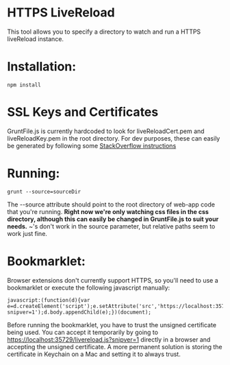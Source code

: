 HTTPS LiveReload
====

This tool allows you to specify a directory to watch and run a HTTPS liveReload instance.

# Installation:
    npm install

# SSL Keys and Certificates
GruntFile.js is currently hardcoded to look for liveReloadCert.pem and liveReloadKey.pem in the root directory.  For dev purposes, these can easily be generated by following some [StackOverflow instructions](http://stackoverflow.com/questions/12871565/how-to-create-pem-files-for-https-web-server)

# Running:
    grunt --source=sourceDir

The --source attribute should point to the root directory of web-app code that you're running.  **Right now we're only watching css files in the css directory, although this can easily be changed in GruntFile.js to suit your needs.**  ~'s don't work in the source parameter, but relative paths seem to work just fine.

# Bookmarklet:
Browser extensions don't currently support HTTPS, so you'll need to use a bookmarklet or execute the following javascript manually:

    javascript:(function(d){var e=d.createElement('script');e.setAttribute('src','https://localhost:35729/livereload.js?snipver=1');d.body.appendChild(e);})(document);

Before running the bookmarklet, you have to trust the unsigned certificate being used.  You can accept it temporarily by going to [https://localhost:35729/livereload.js?snipver=1](https://localhost:35729/livereload.js?snipver=1) directly in a browser and accepting the unsigned certificate.  A more permanent solution is storing the certificate in Keychain on a Mac and setting it to always trust.
